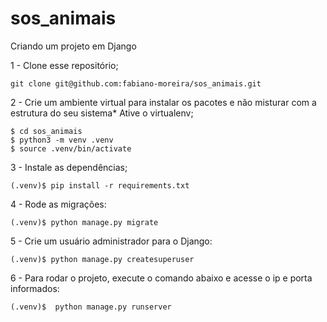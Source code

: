 # sos_animais

Criando um projeto em Django

1 - Clone esse repositório;

```
git clone git@github.com:fabiano-moreira/sos_animais.git

```

2 - Crie um ambiente virtual para instalar os pacotes e não misturar com a estrutura do seu sistema* Ative o virtualenv;

```
$ cd sos_animais
$ python3 -m venv .venv
$ source .venv/bin/activate
```

3 -  Instale as dependências;

```
(.venv)$ pip install -r requirements.txt

```

4 - Rode as migrações:

```
(.venv)$ python manage.py migrate

```
5 - Crie um usuário administrador para o Django:

```
(.venv)$ python manage.py createsuperuser
```

6 - Para rodar o projeto, execute o comando abaixo e acesse o ip e porta informados:

```
(.venv)$  python manage.py runserver
```
